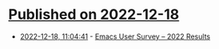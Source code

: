 # [Published on 2022-12-18](index.md)

* [2022-12-18, 11:04:41](https://news.ycombinator.com/item?id=34036590) - [Emacs User Survey – 2022 Results](https://emacssurvey.org/results/3425413930)
